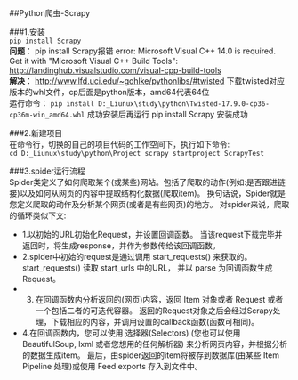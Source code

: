 

##Python爬虫-Scrapy

###1.安装<br>
`pip install Scrapy`<br>
**问题**： pip install Scrapy报错 error: Microsoft Visual C++ 14.0 is required. Get it with "Microsoft Visual C++ Build Tools": http://landinghub.visualstudio.com/visual-cpp-build-tools<br>
**解决**： http://www.lfd.uci.edu/~gohlke/pythonlibs/#twisted 下载twisted对应版本的whl文件，cp后面是python版本，amd64代表64位<br>
运行命令： `pip install D:_Liunux\study\python\Twisted-17.9.0-cp36-cp36m-win_amd64.whl` 成功安装后再运行 pip install Scrapy
安装成功

###2.新建项目<br>
 在命令行，切换的自己的项目代码的工作空间下，执行如下命令:<br> 
`cd D:_Liunux\study\python\Project scrapy startproject ScrapyTest`


###3.spider运行流程<br> 
Spider类定义了如何爬取某个(或某些)网站。包括了爬取的动作(例如:是否跟进链接)以及如何从网页的内容中提取结构化数据(爬取item)。 换句话说，Spider就是您定义爬取的动作及分析某个网页(或者是有些网页)的地方。 对spider来说，爬取的循环类似下文:<br>

- 1.以初始的URL初始化Request，并设置回调函数。 当该request下载完毕并返回时，将生成response，并作为参数传给该回调函数。<br>
- 2.spider中初始的request是通过调用 start_requests() 来获取的。start_requests() 读取 start_urls 中的URL， 并以 parse 为回调函数生成 Request。<br>
- 3. 在回调函数内分析返回的(网页)内容，返回 Item 对象或者 Request 或者一个包括二者的可迭代容器。 返回的Request对象之后会经过Scrapy处理，下载相应的内容，并调用设置的callback函数(函数可相同)。
- 4.在回调函数内，您可以使用 选择器(Selectors) (您也可以使用BeautifulSoup, lxml 或者您想用的任何解析器) 来分析网页内容，并根据分析的数据生成item。 最后，由spider返回的item将被存到数据库(由某些 Item Pipeline 处理)或使用 Feed exports 存入到文件中。
